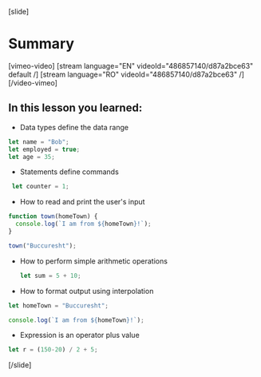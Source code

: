 [slide]
# Summary 

[vimeo-video]
[stream language="EN" videoId="486857140/d87a2bce63" default /]
[stream language="RO" videoId="486857140/d87a2bce63"  /]
[/video-vimeo]

## In this lesson you learned:

- Data types define the data range
```js
let name = "Bob";
let employed = true;
let age = 35;
```
- Statements define commands

 ```js
  let counter = 1;
  ```

- How to read and print the user's input

```js
function town(homeTown) {
  console.log(`I am from ${homeTown}!`);
}

town("Buccuresht");
```
- How to perform simple arithmetic operations
  ```js
  let sum = 5 + 10;
  ```
- How to format output using interpolation

```js
let homeTown = "Buccuresht";

console.log(`I am from ${homeTown}!`);
```

- Expression is an operator plus value

```js
let r = (150-20) / 2 + 5;
```

[/slide]